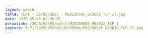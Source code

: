 ```yaml
---
layout: watch
title: TLP1 - 05/05/2025 - M20250505_083632_TLP_1T.jpg
date: 2025-05-05 08:36:32
permalink: /2025/05/05/watch/M20250505_083632_TLP_1
capture: TLP1/2025/202505/20250504/M20250505_083632_TLP_1T.jpg
---
```

